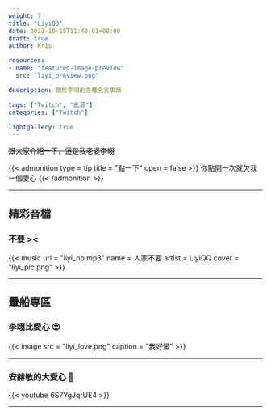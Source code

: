 ```yaml
---
weight: 7
title: "LiyiQQ"
date: 2021-10-15T11:48:01+08:00
draft: true
author: Kr1s

resources:
- name: "featured-image-preview"
  src: "liyi_preview.png"

description: 關於李翊的各種名言事蹟

tags: ["Twitch", "亂源"]
categories: ["Twitch"]

lightgallery: true
---
```



<!--more-->

~~跟大家介紹一下，這是我老婆李翊~~

{{< admonition type = tip title = "點一下" open = false >}}
你點開一次就欠我一個愛心
{{< /admonition >}}

--- 

## 精彩音檔
### 不要 ><

{{< music url = "liyi_no.mp3" name = 人家不要 artist = LiyiQQ cover = "liyi_pic.png" >}}

--- 

## 暈船專區
### 李翊比愛心 😍

{{< image src = "liyi_love.png" caption = "我好暈" >}}

---

### 安赫敏的大愛心 💖
{{< youtube 6S7YgJqrUE4 >}}

---


